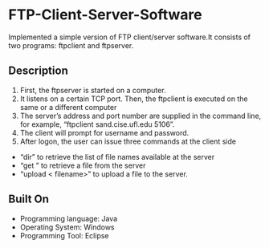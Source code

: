 # FTP-Client-Server-Software
Implemented a simple version of FTP client/server software.It consists of two programs: ftpclient and ftpserver.

## Description 
1.  First, the ftpserver is started on a computer. 
2. It listens on a certain TCP port. Then, the ftpclient is executed on the same or
a different computer
3. The server’s address and port number are supplied in the command
line, for example, “ftpclient sand.cise.ufl.edu 5106”. 
4. The client will prompt for username and password. 
5. After logon, the user can issue three commands at the client side
  - “dir” to retrieve the list of file names available at the server
  - “get <filename>” to retrieve a file from the server 
  - “upload < filename>” to upload a file to the server.

## Built On
- Programming language: Java
- Operating System: Windows 
- Programming Tool: Eclipse
  
